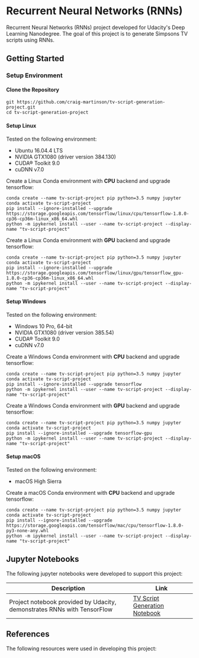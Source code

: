 # Recurrent Neural Networks (RNNs)

Recurrent Neural Networks (RNNs) project developed for Udacity's Deep Learning Nanodegree. The goal of this project is to generate Simpsons TV scripts using RNNs.

## Getting Started

### Setup Environment

#### Clone the Repository

``` batch
git https://github.com/craig-martinson/tv-script-generation-project.git
cd tv-script-generation-project
```

#### Setup Linux

Tested on the following environment:

- Ubuntu 16.04.4 LTS
- NVIDIA GTX1080 (driver version 384.130)
- CUDA® Toolkit 9.0
- cuDNN v7.0

Create a Linux Conda environment with **CPU** backend and upgrade tensorflow:

``` batch
conda create --name tv-script-project pip python=3.5 numpy jupyter
conda activate tv-script-project
pip install --ignore-installed --upgrade https://storage.googleapis.com/tensorflow/linux/cpu/tensorflow-1.8.0-cp36-cp36m-linux_x86_64.whl
python -m ipykernel install --user --name tv-script-project --display-name "tv-script-project"
 ```

Create a Linux Conda environment with **GPU** backend and upgrade tensorflow:

``` batch
conda create --name tv-script-project pip python=3.5 numpy jupyter
conda activate tv-script-project
pip install --ignore-installed --upgrade https://storage.googleapis.com/tensorflow/linux/gpu/tensorflow_gpu-1.8.0-cp36-cp36m-linux_x86_64.whl
python -m ipykernel install --user --name tv-script-project --display-name "tv-script-project"
```

#### Setup Windows

Tested on the following environment:

- Windows 10 Pro, 64-bit
- NVIDIA GTX1080 (driver version 385.54)
- CUDA® Toolkit 9.0
- cuDNN v7.0

Create a Windows Conda environment with **CPU** backend and upgrade tensorflow:

``` batch
conda create --name tv-script-project pip python=3.5 numpy jupyter
conda activate tv-script-project
pip install --ignore-installed --upgrade tensorflow
python -m ipykernel install --user --name tv-script-project --display-name "tv-script-project"
 ```

Create a Windows Conda environment with **GPU** backend and upgrade tensorflow:

``` batch
conda create --name tv-script-project pip python=3.5 numpy jupyter
conda activate tv-script-project
pip install --ignore-installed --upgrade tensorflow-gpu
python -m ipykernel install --user --name tv-script-project --display-name "tv-script-project"
```

#### Setup macOS

Tested on the following environment:

- macOS High Sierra

Create a macOS Conda environment with **CPU** backend and upgrade tensorflow:

``` batch
conda create --name tv-script-project pip python=3.5 numpy jupyter
conda activate tv-script-project
pip install --ignore-installed --upgrade https://storage.googleapis.com/tensorflow/mac/cpu/tensorflow-1.8.0-py3-none-any.whl
python -m ipykernel install --user --name tv-script-project --display-name "tv-script-project"
 ```

## Jupyter Notebooks

The following jupyter notebooks were developed to support this project:

Description | Link
--- | ---
Project notebook provided by Udacity, demonstrates RNNs with TensorFlow | [TV Script Generation Notebook](./dlnd_tv_script_generation.ipynb)

## References

The following resources were used in developing this project: 

